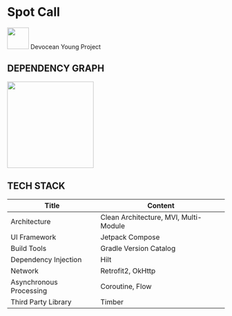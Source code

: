 # Spot Call 

<img width="50" src="https://github.com/user-attachments/assets/c09a7458-792e-4ccf-8fd3-d0459bca872e"> Devocean Young Project 

## DEPENDENCY GRAPH
  <img width="200px" src="https://github.com/user-attachments/assets/762fade3-bec4-4b6e-9610-4f83496d1341"/>

## TECH STACK
| Title | Content |
| ------------ | -------------------------- |
| Architecture | Clean Architecture, MVI, Multi-Module |
| UI Framework  | Jetpack Compose  |
| Build Tools  | Gradle Version Catalog |
| Dependency Injection | Hilt  |
| Network | Retrofit2, OkHttp  |
| Asynchronous Processing | Coroutine, Flow |
| Third Party Library | Timber |
</br>
